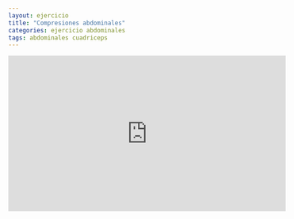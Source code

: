 ```yaml
---
layout: ejercicio
title: "Compresiones abdominales"
categories: ejercicio abdominales
tags: abdominales cuadriceps
---
```


<div class="video-responsive">
<iframe width="560" height="315" src="https://www.youtube.com/embed/0GJCcNpkor0" title="YouTube video player" frameborder="0" allow="accelerometer; autoplay; clipboard-write; encrypted-media; gyroscope; picture-in-picture" allowfullscreen></iframe></div>
